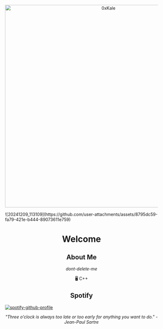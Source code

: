 <p align="center">
    <a href="https://github.com/0xKale">
        <img title="0xKale" src="![20241209_113109](https://github.com/user-attachments/assets/8795dc59-fa79-421e-b444-89073611e759)" width="666"/>
    </a>
</p>
![20241209_113109](https://github.com/user-attachments/assets/8795dc59-fa79-421e-b444-89073611e759)

<h1 align="center">Welcome</h1>

<h2 align="center">About Me</h2>

<p align="center"> 
    <i>dont-delete-me</i>
</p>

<p align="center">
    🖥️ C++<br>
</p>

<h2 align="center">Spotify</h2>


<p align="left">
  <a href="https://github.com/kittinan/spotify-github-profile">
    <img src="https://spotify-github-profile.kittinanx.com/api/view?uid=ohbinary&cover_image=true&theme=novatorem&show_offline=true&background_color=121212&interchange=false&bar_color=53b14f&bar_color_cover=false" alt="spotify-github-profile">
  </a>
</p>

<p align="center">
    <i>"Three o'clock is always too late or too early for anything you want to do." -  Jean-Paul Sartre</i>
</p>
